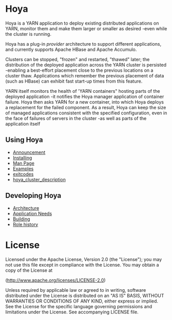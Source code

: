 <!---
  Licensed under the Apache License, Version 2.0 (the "License");
  you may not use this file except in compliance with the License.
  You may obtain a copy of the License at
  
   http://www.apache.org/licenses/LICENSE-2.0
  
  Unless required by applicable law or agreed to in writing, software
  distributed under the License is distributed on an "AS IS" BASIS,
  WITHOUT WARRANTIES OR CONDITIONS OF ANY KIND, either express or implied.
  See the License for the specific language governing permissions and
  limitations under the License. See accompanying LICENSE file.
-->

# Hoya


Hoya is a YARN application to deploy existing distributed applications on YARN, 
monitor them and make them larger or smaller as desired -even while 
the cluster is running.


Hoya has a plug-in *provider* architecture to support different applications,
and currently supports Apache HBase and Apache Accumulo.

Clusters can be stopped, "frozen" and restarted, "thawed" later; the distribution
of the deployed application across the YARN cluster is persisted -enabling
a best-effort placement close to the previous locations on a cluster thaw.
Applications which remember the previous placement of data (such as HBase)
can exhibit fast start-up times from this feature.

YARN itself monitors the health of 'YARN containers" hosting parts of 
the deployed application -it notifies the Hoya manager application of container
failure. Hoya then asks YARN for a new container, into which Hoya deploys
a replacement for the failed component. As a result, Hoya can keep the
size of managed applications consistent with the specified configuration, even
in the face of failures of servers in the cluster -as well as parts of the
application itself

## Using Hoya

* [Announcement](src/site/markdown/announcement.md)
* [Installing](src/site/markdown/installing.md)
* [Man Page](src/site/markdown/manpage.md)
* [Examples](src/site/markdown/examples.md)
* [exitcodes](src/site/markdown/exitcodes.md)
* [hoya_cluster_description](src/site/markdown/hoya_cluster_descriptions.md)

## Developing Hoya

* [Architecture](src/site/markdown/architecture.md)
* [Application Needs](src/site/markdown/app_needs.md)
* [Building](src/site/markdown/building.md)
* [Role history](src/site/markdown/rolehistory.md)

# License


  Licensed under the Apache License, Version 2.0 (the "License");
  you may not use this file except in compliance with the License.
  You may obtain a copy of the License at
  
   (http://www.apache.org/licenses/LICENSE-2.0)
  
  Unless required by applicable law or agreed to in writing, software
  distributed under the License is distributed on an "AS IS" BASIS,
  WITHOUT WARRANTIES OR CONDITIONS OF ANY KIND, either express or implied.
  See the License for the specific language governing permissions and
  limitations under the License. See accompanying LICENSE file.
